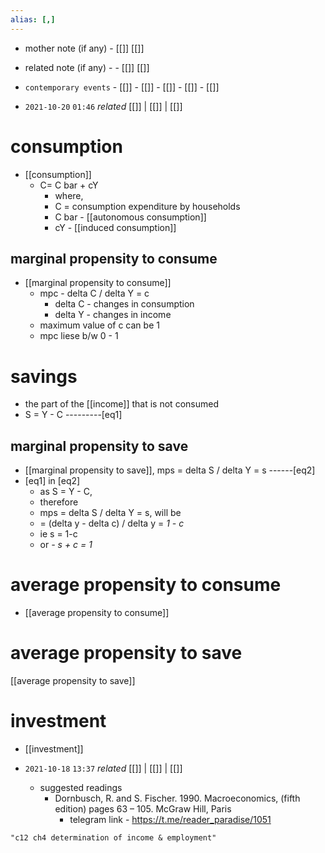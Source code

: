 ```yaml
---
alias: [,]
---
```

- mother note (if any)
		- [[]] [[]]
- related note (if any) -
		- [[]] [[]]
- `contemporary events`	- [[]]	- [[]]	- [[]]	- [[]]	- [[]]

- `2021-10-20`  `01:46` _related_ [[]] | [[]] | [[]]
# consumption
- [[consumption]]
	- C= C bar + cY
		- where,
		- C = consumption expenditure by households
		- C bar - [[autonomous consumption]]
		- cY - [[induced consumption]]
## marginal propensity to consume
- [[marginal propensity to consume]]
	- mpc - delta C / delta Y = c
		- delta C - changes in consumption
		- delta Y - changes in income
	- maximum value of c can be 1
	- mpc liese b/w 0 - 1
# savings
- the part of the [[income]] that is not consumed
- S = Y - C ---------[eq1]
## marginal propensity to save
- [[marginal propensity to save]], mps = delta S / delta Y = s ------[eq2]
- [eq1] in [eq2]
	- as S = Y - C,
	- therefore
	- mps = delta S / delta Y = s, will be
	- = (delta y - delta c) / delta y = _1 - c_
	- ie s = 1-c
	- or
	_- s + c = 1_
# average propensity to consume
- [[average propensity to consume]]
# average propensity to save
[[average propensity to save]]
# investment
- [[investment]]

- `2021-10-18`  `13:37` _related_ [[]] | [[]] | [[]]
	- suggested readings
		- Dornbusch, R. and S. Fischer. 1990. Macroeconomics, (fifth edition) pages 63 – 105. McGraw Hill, Paris
			- telegram link - https://t.me/reader_paradise/1051

```query 2021-10-20 01:52
"c12 ch4 determination of income & employment"
```